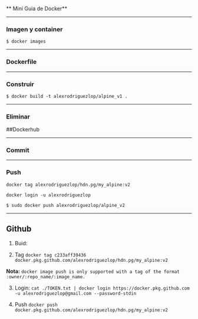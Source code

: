 ** Mini Guia de Docker**


---
### Imagen y container

`$ docker images`

---
### Dockerfile


---
### Construir

`$ docker build -t alexrodriguezlop/alpine_v1 .`


---
### Eliminar



##Dockerhub

---
### Commit


---
### Push 
`docker tag alexrodriguezlop/hdn.pg/my_alpine:v2`

`docker login -u alexrodriguezlop`

`$ sudo docker push alexrodriguezlop/alpine_v2`

---
## Github

1. Buid:

2. Tag
`docker tag c233aff39436 docker.pkg.github.com/alexrodriguezlop/hdn.pg/my_alpine:v2`

**Nota:** `docker image push is only supported with a tag of the format :owner/:repo_name/:image_name.`

3. Login:
`cat ./TOKEN.txt | docker login https://docker.pkg.github.com -u alexrodriguezlop@gmail.com --password-stdin`

4. Push 
`docker push docker.pkg.github.com/alexrodriguezlop/hdn.pg/my_alpine:v2`


